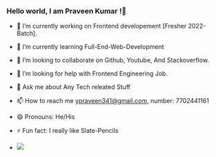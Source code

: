 ### Hello world, I am Praveen Kumar !👋



- 🔭 I’m currently working on Frontend developement [Fresher 2022-Batch].
- 🌱 I’m currently learning Full-End-Web-Development
- 👯 I’m looking to collaborate on Github, Youtube, And Stackoverflow.
- 🤔 I’m looking for help with Frontend Engineering Job.
- 💬 Ask me about Any Tech releated Stuff
- 📫 How to reach me ypraveen341@gmail.com, number: 7702441161
- 😄 Pronouns: He/His
- ⚡ Fun fact: I really like Slate-Pencils



- <img src="https://github-readme-stats.vercel.app/api?username=praveen3411&&show_icons=true&title_color=008080&icon_color=bb2acf&text_color=daf7dc&bg_color=EE82EE">


